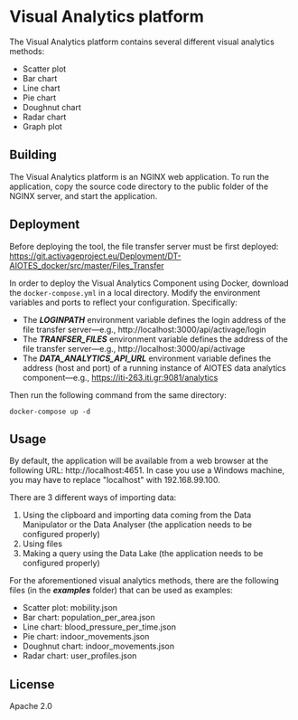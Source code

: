 # Visual Analytics platform
The Visual Analytics platform contains several different visual analytics methods:

* Scatter plot
* Bar chart
* Line chart
* Pie chart
* Doughnut chart
* Radar chart
* Graph plot

## Building
The Visual Analytics platform is an NGINX web application. To run the application, copy the source code directory to the public folder of the NGINX server, and start the application.

## Deployment
Before deploying the tool, the file transfer server must be first deployed: https://git.activageproject.eu/Deployment/DT-AIOTES_docker/src/master/Files_Transfer

In order to deploy the Visual Analytics Component using Docker, download the `docker-compose.yml` in a local directory. Modify the environment variables and ports to reflect your configuration. Specifically:
* The ***LOGINPATH*** environment variable defines the login address of the file transfer server—e.g., http://localhost:3000/api/activage/login
* The ***TRANFSER_FILES*** environment variable defines the address of the file transfer server—e.g., http://localhost:3000/api/activage
* The ***DATA_ANALYTICS_API_URL*** environment variable defines the address (host and port) of a running instance of AIOTES data analytics component—e.g., https://iti-263.iti.gr:9081/analytics

Then run the following command from the same directory:

```
docker-compose up -d
```

## Usage

By default, the application will be available from a web browser at the following URL: http://localhost:4651. In case you use a Windows machine, you may have to replace "localhost" with 192.168.99.100.

There are 3 different ways of importing data:
1. Using the clipboard and importing data coming from the Data Manipulator or the Data Analyser (the application needs to be configured properly)
2. Using files
3. Making a query using the Data Lake (the application needs to be configured properly)

For the aforementioned visual analytics methods, there are the following files (in the ***examples*** folder) that can be used as examples:
* Scatter plot: mobility.json
* Bar chart: population_per_area.json
* Line chart: blood_pressure_per_time.json
* Pie chart: indoor_movements.json
* Doughnut chart: indoor_movements.json
* Radar chart: user_profiles.json

## License

Apache 2.0
